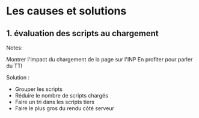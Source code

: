 # Les causes et solutions

## 1. évaluation des scripts au chargement

Notes:

Montrer l'impact du chargement de la page sur l'INP
En profiter pour parler du TTI

Solution :

- Grouper les scripts
- Réduire le nombre de scripts chargés
- Faire un tri dans les scripts tiers
- Faire le plus gros du rendu côté serveur
